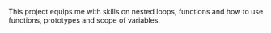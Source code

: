This project equips me with skills on nested loops, functions and how to use functions, prototypes and scope of variables.
